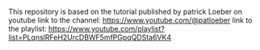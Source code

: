 This repository is based on the tutorial published by patrick Loeber on youtube
link to the channel: https://www.youtube.com/@patloeber
link to the playlist: https://www.youtube.com/playlist?list=PLqnslRFeH2UrcDBWF5mfPGpqQDSta6VK4 
